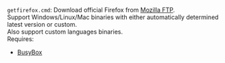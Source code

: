 `getfirefox.cmd`: Download official Firefox from [Mozilla FTP](https://ftp.mozilla.org/).  
Support Windows/Linux/Mac binaries with either automatically determined latest version or custom.  
Also support custom languages binaries.  
Requires:  
- [BusyBox](https://frippery.org/files/busybox/busybox.exe)
